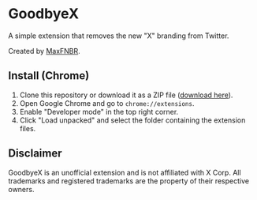 ﻿# GoodbyeX
A simple extension that removes the new "X" branding from Twitter.

Created by [MaxFNBR](https://twitter.com/MaxFNBR).

## Install (Chrome)

1. Clone this repository or download it as a ZIP file ([download here](https://github.com/yurisi0212/GoodbyeX-Japanese/archive/refs/heads/main.zip)).
2. Open Google Chrome and go to `chrome://extensions`.
3. Enable "Developer mode" in the top right corner.
4. Click "Load unpacked" and select the folder containing the extension files.

## Disclaimer
GoodbyeX is an unofficial extension and is not affiliated with X Corp. All trademarks and registered trademarks are the property of their respective owners.
